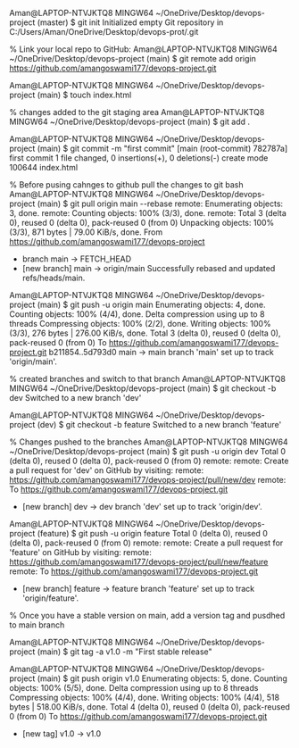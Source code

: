 <!-- initialize the git repo -->
Aman@LAPTOP-NTVJKTQ8 MINGW64 ~/OneDrive/Desktop/devops-project (master)
$ git init
Initialized empty Git repository in C:/Users/Aman/OneDrive/Desktop/devops-prot/.git
 
% Link your local repo to GitHub:
Aman@LAPTOP-NTVJKTQ8 MINGW64 ~/OneDrive/Desktop/devops-project (main)
$ git remote add origin https://github.com/amangoswami177/devops-project.git

<!-- create file by using touch command in git bash -->
Aman@LAPTOP-NTVJKTQ8 MINGW64 ~/OneDrive/Desktop/devops-project (main)
$ touch index.html

% changes added to the git staging area
Aman@LAPTOP-NTVJKTQ8 MINGW64 ~/OneDrive/Desktop/devops-project (main)
$ git add .

<!-- commited the changes -->
Aman@LAPTOP-NTVJKTQ8 MINGW64 ~/OneDrive/Desktop/devops-project (main)
$ git commit -m "first commit"
[main (root-commit) 782787a] first commit
 1 file changed, 0 insertions(+), 0 deletions(-)
 create mode 100644 index.html

% Before pusing cahnges to github pull the changes to git bash
Aman@LAPTOP-NTVJKTQ8 MINGW64 ~/OneDrive/Desktop/devops-project (main)
$ git pull origin main --rebase
remote: Enumerating objects: 3, done.
remote: Counting objects: 100% (3/3), done.
remote: Total 3 (delta 0), reused 0 (delta 0), pack-reused 0 (from 0)
Unpacking objects: 100% (3/3), 871 bytes | 79.00 KiB/s, done.
From https://github.com/amangoswami177/devops-project
 * branch            main       -> FETCH_HEAD
 * [new branch]      main       -> origin/main
Successfully rebased and updated refs/heads/main.

<!-- chnages pushed to github -->
Aman@LAPTOP-NTVJKTQ8 MINGW64 ~/OneDrive/Desktop/devops-project (main)
$ git push -u origin main
Enumerating objects: 4, done.
Counting objects: 100% (4/4), done.
Delta compression using up to 8 threads
Compressing objects: 100% (2/2), done.
Writing objects: 100% (3/3), 276 bytes | 276.00 KiB/s, done.
Total 3 (delta 0), reused 0 (delta 0), pack-reused 0 (from 0)
To https://github.com/amangoswami177/devops-project.git
   b211854..5d793d0  main -> main
branch 'main' set up to track 'origin/main'.

% created branches and switch to that branch
Aman@LAPTOP-NTVJKTQ8 MINGW64 ~/OneDrive/Desktop/devops-project (main)
$ git checkout -b dev
Switched to a new branch 'dev'

Aman@LAPTOP-NTVJKTQ8 MINGW64 ~/OneDrive/Desktop/devops-project (dev)
$ git checkout -b feature
Switched to a new branch 'feature'

% Changes pushed to the branches
Aman@LAPTOP-NTVJKTQ8 MINGW64 ~/OneDrive/Desktop/devops-project (main)
$ git push -u origin dev
Total 0 (delta 0), reused 0 (delta 0), pack-reused 0 (from 0)
remote:
remote: Create a pull request for 'dev' on GitHub by visiting:
remote:      https://github.com/amangoswami177/devops-project/pull/new/dev
remote:
To https://github.com/amangoswami177/devops-project.git
 * [new branch]      dev -> dev
branch 'dev' set up to track 'origin/dev'.

Aman@LAPTOP-NTVJKTQ8 MINGW64 ~/OneDrive/Desktop/devops-project (feature)
$ git push -u origin feature
Total 0 (delta 0), reused 0 (delta 0), pack-reused 0 (from 0)
remote:
remote: Create a pull request for 'feature' on GitHub by visiting:
remote:      https://github.com/amangoswami177/devops-project/pull/new/feature
remote:
To https://github.com/amangoswami177/devops-project.git
 * [new branch]      feature -> feature
branch 'feature' set up to track 'origin/feature'.

% Once you have a stable version on main, add a version tag and pusdhed to main branch

Aman@LAPTOP-NTVJKTQ8 MINGW64 ~/OneDrive/Desktop/devops-project (main)
$ git tag -a v1.0 -m "First stable release"

Aman@LAPTOP-NTVJKTQ8 MINGW64 ~/OneDrive/Desktop/devops-project (main)
$ git push origin v1.0
Enumerating objects: 5, done.
Counting objects: 100% (5/5), done.
Delta compression using up to 8 threads
Compressing objects: 100% (4/4), done.
Writing objects: 100% (4/4), 518 bytes | 518.00 KiB/s, done.
Total 4 (delta 0), reused 0 (delta 0), pack-reused 0 (from 0)
To https://github.com/amangoswami177/devops-project.git
 * [new tag]         v1.0 -> v1.0




